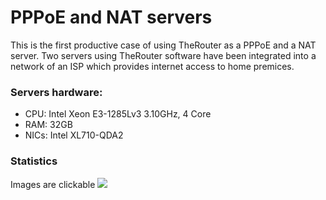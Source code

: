 # PPPoE and NAT servers

This is the first productive case of using TheRouter as a PPPoE and a NAT server.
Two servers using TheRouter software have been integrated into a network of an 
ISP which provides internet access to home premices.

### Servers hardware:

 - CPU: Intel Xeon E3-1285Lv3 3.10GHz, 4 Core
 - RAM: 32GB
 - NICs: Intel XL710-QDA2

### Statistics
Images are clickable
<img src="http://therouter.net/images/production/ash_pppoe_nat.png">

